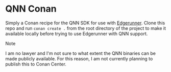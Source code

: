 # QNN Conan

Simply a Conan recipe for the QNN SDK for use with
[Edgerunner](https://github.com/neuralize-ai/edgerunner). Clone this repo and
run `conan create .` from the root directory of the project to make it
available locally before trying to use Edgerunner with QNN support.

> [!NOTE]
> I am no lawyer and I'm not sure to what extent the QNN binaries can be made
  publicly available. For this reason, I am not currently planning to publish this
  to Conan Center.
